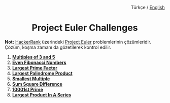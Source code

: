 <p align="right">
  Türkçe / 
  <a href="https://github.com/zumrudu-anka/Project-Euler-Challenges/tree/master/README.en-US.md">English</a>
</p>
<h1 align="center">Project Euler Challenges</h1>

**Not:** <a href="https://www.hackerrank.com/contests/projecteuler/challenges">HackerRank</a> üzerindeki <a href="https://projecteuler.net/archives">Project Euler</a> problemlerinin çözümleridir. Çözüm, koşma zamanı da gözetilerek kontrol edilir.

<ol>
  <li><strong><a href="https://github.com/zumrudu-anka/Project-Euler-Challenges/tree/master/1.Multiples%20of%203%20and%205">Multiples of 3 and 5<a></strong><br></li>
  <li><strong><a href="https://github.com/zumrudu-anka/Project-Euler-Challenges/tree/master/2.Even%20Fibonacci%20Numbers">Even Fibonacci Numbers<a></strong><br></li>
  <li><strong><a href="https://github.com/zumrudu-anka/Project-Euler-Challenges/tree/master/3.Largest%20Prime%20Factor">Largest Prime Factor<a></strong><br></li>
  <li><strong><a href="https://github.com/zumrudu-anka/Project-Euler-Challenges/tree/master/4.Largest%20Palindrom%20Product">Largest Palindrome Product<a></strong><br></li>
  <li><strong><a href="https://github.com/zumrudu-anka/Project-Euler-Challenges/tree/master/5.Smallest%20Multiple">Smallest Multiple<a></strong><br></li>
  <li><strong><a href="https://github.com/zumrudu-anka/Project-Euler-Challenges/tree/master/6.Sum%20Square%20Difference">Sum Square Difference<a></strong><br></li>
  <li><strong><a href="https://github.com/zumrudu-anka/Project-Euler-Challenges/tree/master/7.10001st%20Prime">10001st Prime<a></strong><br></li>
  <li><strong><a href="https://github.com/zumrudu-anka/Project-Euler-Challenges/tree/master/8.Largest%20Product%20In%20A%20Series">Largest Product In A Series<a></strong><br></li>
</ol>
